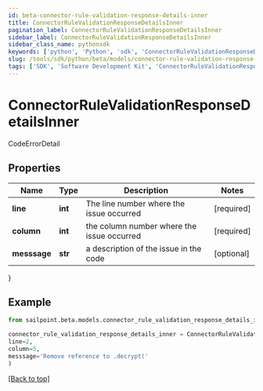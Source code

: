 ```yaml
---
id: beta-connector-rule-validation-response-details-inner
title: ConnectorRuleValidationResponseDetailsInner
pagination_label: ConnectorRuleValidationResponseDetailsInner
sidebar_label: ConnectorRuleValidationResponseDetailsInner
sidebar_class_name: pythonsdk
keywords: ['python', 'Python', 'sdk', 'ConnectorRuleValidationResponseDetailsInner', 'BetaConnectorRuleValidationResponseDetailsInner'] 
slug: /tools/sdk/python/beta/models/connector-rule-validation-response-details-inner
tags: ['SDK', 'Software Development Kit', 'ConnectorRuleValidationResponseDetailsInner', 'BetaConnectorRuleValidationResponseDetailsInner']
---
```


# ConnectorRuleValidationResponseDetailsInner

CodeErrorDetail

## Properties

Name | Type | Description | Notes
------------ | ------------- | ------------- | -------------
**line** | **int** | The line number where the issue occurred | [required]
**column** | **int** | the column number where the issue occurred | [required]
**messsage** | **str** | a description of the issue in the code | [optional] 
}

## Example

```python
from sailpoint.beta.models.connector_rule_validation_response_details_inner import ConnectorRuleValidationResponseDetailsInner

connector_rule_validation_response_details_inner = ConnectorRuleValidationResponseDetailsInner(
line=2,
column=5,
messsage='Remove reference to .decrypt('
)

```
[[Back to top]](#) 


